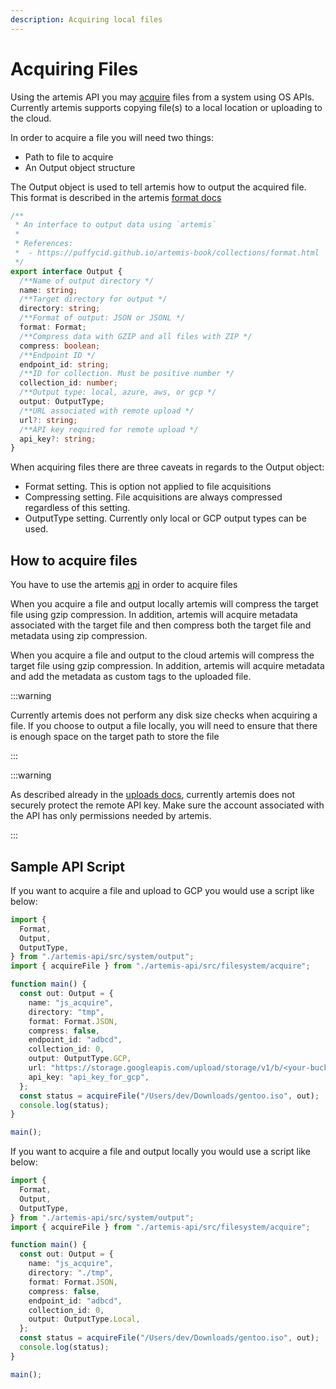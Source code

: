 ```yaml
---
description: Acquiring local files
---
```


# Acquiring Files

Using the artemis API you may
[acquire](http://localhost:3000/artemis-api/docs/API/Helper/filesystem) files
from a system using OS APIs.\
Currently artemis supports copying file(s) to a local location or uploading to
the cloud.

In order to acquire a file you will need two things:

- Path to file to acquire
- An Output object structure

The Output object is used to tell artemis how to output the acquired file. This
format is described in the artemis
[format docs](../../Intro/Collections/format.md)

```typescript
/**
 * An interface to output data using `artemis`
 *
 * References:
 *  - https://puffycid.github.io/artemis-book/collections/format.html
 */
export interface Output {
  /**Name of output directory */
  name: string;
  /**Target directory for output */
  directory: string;
  /**Format of output: JSON or JSONL */
  format: Format;
  /**Compress data with GZIP and all files with ZIP */
  compress: boolean;
  /**Endpoint ID */
  endpoint_id: string;
  /**ID for collection. Must be positive number */
  collection_id: number;
  /**Output type: local, azure, aws, or gcp */
  output: OutputType;
  /**URL associated with remote upload */
  url?: string;
  /**API key required for remote upload */
  api_key?: string;
}
```

When acquiring files there are three caveats in regards to the Output object:

- Format setting. This is option not applied to file acquisitions
- Compressing setting. File acquisitions are always compressed regardless of
  this setting.
- OutputType setting. Currently only local or GCP output types can be used.

## How to acquire files

You have to use the artemis [api](../../API/overview.md) in order to acquire
files

When you acquire a file and output locally artemis will compress the target file
using gzip compression. In addition, artemis will acquire metadata associated
with the target file and then compress both the target file and metadata using
zip compression.

When you acquire a file and output to the cloud artemis will compress the target
file using gzip compression. In addition, artemis will acquire metadata and add
the metadata as custom tags to the uploaded file.

:::warning

Currently artemis does not perform any disk size checks when acquiring a file.
If you choose to output a file locally, you will need to ensure that there is
enough space on the target path to store the file

:::

:::warning

As described already in the [uploads docs](../../Intro/Collections/uploads.md),
currently artemis does not securely protect the remote API key. Make sure the
account associated with the API has only permissions needed by artemis.

:::

## Sample API Script

If you want to acquire a file and upload to GCP you would use a script like
below:

```typescript
import {
  Format,
  Output,
  OutputType,
} from "./artemis-api/src/system/output";
import { acquireFile } from "./artemis-api/src/filesystem/acquire";

function main() {
  const out: Output = {
    name: "js_acquire",
    directory: "tmp",
    format: Format.JSON,
    compress: false,
    endpoint_id: "adbcd",
    collection_id: 0,
    output: OutputType.GCP,
    url: "https://storage.googleapis.com/upload/storage/v1/b/<your-bucket>",
    api_key: "api_key_for_gcp",
  };
  const status = acquireFile("/Users/dev/Downloads/gentoo.iso", out);
  console.log(status);
}

main();
```

If you want to acquire a file and output locally you would use a script like
below:

```typescript
import {
  Format,
  Output,
  OutputType,
} from "./artemis-api/src/system/output";
import { acquireFile } from "./artemis-api/src/filesystem/acquire";

function main() {
  const out: Output = {
    name: "js_acquire",
    directory: "./tmp",
    format: Format.JSON,
    compress: false,
    endpoint_id: "adbcd",
    collection_id: 0,
    output: OutputType.Local,
  };
  const status = acquireFile("/Users/dev/Downloads/gentoo.iso", out);
  console.log(status);
}

main();
```
